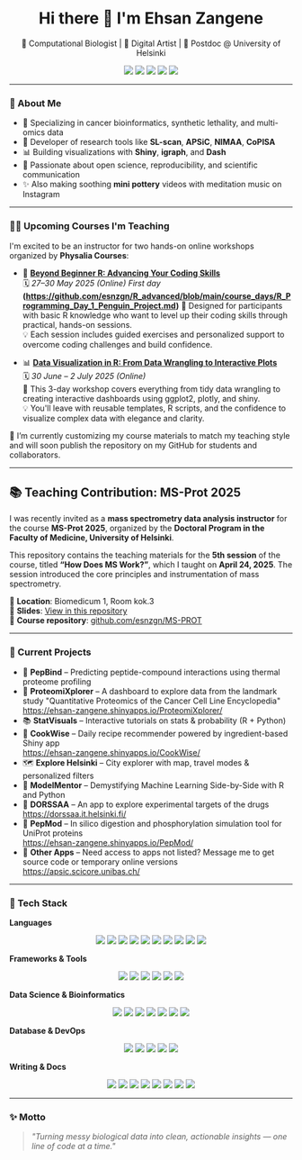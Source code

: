 <h1 align="center">Hi there 👋 I'm Ehsan Zangene</h1>

<p align="center">
  🧬 Computational Biologist | 🎨 Digital Artist | 🔬 Postdoc @ University of Helsinki  
</p>

<p align="center">
  <a href="mailto:zangeneh.ehsan@gmail.com"><img src="https://img.shields.io/badge/email-%23D14836.svg?&style=flat-square&logo=gmail&logoColor=white"/></a>
  <a href="https://orcid.org/0000-0002-8913-8289"><img src="https://img.shields.io/badge/ORCID-0000--0002--8913--8289-green?logo=orcid&style=flat-square"/></a>
  <a href="https://scholar.google.ch/citations?user=Lw8WEiYAAAAJ&hl=en"><img src="https://img.shields.io/badge/Google%20Scholar-100000?style=flat-square&logo=Google%20Scholar&logoColor=white"/></a>
  <a href="https://www.linkedin.com/in/ehsan-zangene-42003777"><img src="https://img.shields.io/badge/LinkedIn-blue?logo=linkedin&logoColor=white&style=flat-square"/></a>
  <a href="https://esnzgn.github.io/esnzgn"><img src="https://img.shields.io/badge/Portfolio-Website-informational?style=flat-square&logo=github"/></a>
</p>

---

### 🧠 About Me

- 🎯 Specializing in cancer bioinformatics, synthetic lethality, and multi-omics data  
- 🧰 Developer of research tools like **SL-scan**, **APSiC**, **NIMAA**, **CoPISA**  
- 📊 Building visualizations with **Shiny**, **igraph**, and **Dash**  
- 🌿 Passionate about open science, reproducibility, and scientific communication  
- ✨ Also making soothing **mini pottery** videos with meditation music on Instagram  

---

### 🧑‍🏫 Upcoming Courses I'm Teaching

I'm excited to be an instructor for two hands-on online workshops organized by **Physalia Courses**:

- 🎯 **[Beyond Beginner R: Advancing Your Coding Skills](https://www.physalia-courses.org/courses-workshops/course47/)**  
  🗓️ *27–30 May 2025 (Online)*
  *First day*
  **(https://github.com/esnzgn/R_advanced/blob/main/course_days/R_Programming_Day_1_Penguin_Project.md)**
  📌 Designed for participants with basic R knowledge who want to level up their coding skills through practical, hands-on sessions.  
  💡 Each session includes guided exercises and personalized support to overcome coding challenges and build confidence.

- 📊 **[Data Visualization in R: From Data Wrangling to Interactive Plots](https://www.physalia-courses.org/courses-workshops/course56/)**  
  🗓️ *30 June – 2 July 2025 (Online)*  
  📌 This 3-day workshop covers everything from tidy data wrangling to creating interactive dashboards using ggplot2, plotly, and shiny.  
  💡 You'll leave with reusable templates, R scripts, and the confidence to visualize complex data with elegance and clarity.

📂 I’m currently customizing my course materials to match my teaching style and will soon publish the repository on my GitHub for students and collaborators.

---
## 📚 Teaching Contribution: MS-Prot 2025

I was recently invited as a **mass spectrometry data analysis instructor** for the course **MS-Prot 2025**, organized by the **Doctoral Program in the Faculty of Medicine, University of Helsinki**.

This repository contains the teaching materials for the **5th session** of the course, titled **“How Does MS Work?”**, which I taught on **April 24, 2025**. The session introduced the core principles and instrumentation of mass spectrometry.

📍 **Location**: Biomedicum 1, Room kok.3  
📂 **Slides**: [View in this repository](https://github.com/esnzgn/MS-PROT/blob/main/mass-spectrometry-fundamentals-5thsession.pdf)  
🔗 **Course repository**: [github.com/esnzgn/MS-PROT](https://github.com/esnzgn/MS-PROT)

---

### 🔭 Current Projects

- 🧪 **PepBind** – Predicting peptide-compound interactions using thermal proteome profiling  
- 🧪 **ProteomiXplorer** – A dashboard to explore data from the landmark study "Quantitative Proteomics of the Cancer Cell Line Encyclopedia"  
  https://ehsan-zangene.shinyapps.io/ProteomiXplorer/  
- 📚 **StatVisuals** – Interactive tutorials on stats & probability (R + Python)  
- 🍳 **CookWise** – Daily recipe recommender powered by ingredient-based Shiny app  
  https://ehsan-zangene.shinyapps.io/CookWise/  
- 🗺️ **Explore Helsinki** – City explorer with map, travel modes & personalized filters  
- 🤖 **ModelMentor** – Demystifying Machine Learning Side-by-Side with R and Python  
- 🧬 **DORSSAA** – An app to explore experimental targets of the drugs  
  https://dorssaa.it.helsinki.fi/  
- 🔬 **PepMod** – In silico digestion and phosphorylation simulation tool for UniProt proteins  
  https://ehsan-zangene.shinyapps.io/PepMod/  
- 🧰 **Other Apps** – Need access to apps not listed? Message me to get source code or temporary online versions
  https://apsic.scicore.unibas.ch/

---

### 🧰 Tech Stack

**Languages**  
<p align="center">
  <img src="https://img.shields.io/badge/-R-276DC3?style=flat-square&logo=r"/>
  <img src="https://img.shields.io/badge/-Python-3776AB?style=flat-square&logo=python"/>
  <img src="https://img.shields.io/badge/-Bash-4EAA25?style=flat-square&logo=gnu-bash"/>
  <img src="https://img.shields.io/badge/-JavaScript-F7DF1E?style=flat-square&logo=javascript&logoColor=black"/>
  <img src="https://img.shields.io/badge/-HTML5-E34F26?style=flat-square&logo=html5&logoColor=white"/>
  <img src="https://img.shields.io/badge/-CSS3-1572B6?style=flat-square&logo=css3"/>
  <img src="https://img.shields.io/badge/-C++-00599C?style=flat-square&logo=c%2B%2B"/>
  <img src="https://img.shields.io/badge/-C%23-239120?style=flat-square&logo=c-sharp"/>
  <img src="https://img.shields.io/badge/-Julia-9558B2?style=flat-square&logo=julia"/>
  <img src="https://img.shields.io/badge/-MATLAB-0076A8?style=flat-square&logo=mathworks"/>
</p>

**Frameworks & Tools**  
<p align="center">
  <img src="https://img.shields.io/badge/-Shiny-FF7043?style=flat-square&logo=rstudio"/>
  <img src="https://img.shields.io/badge/-Dash-003366?style=flat-square&logo=plotly"/>
  <img src="https://img.shields.io/badge/-ggplot2-BC5664?style=flat-square&logo=ggplot2"/>
  <img src="https://img.shields.io/badge/-Plotly-3F4F75?style=flat-square&logo=plotly"/>
  <img src="https://img.shields.io/badge/-D3.js-F9A03C?style=flat-square&logo=d3.js"/>
  <img src="https://img.shields.io/badge/-Graphviz-E94E31?style=flat-square&logo=graphviz"/>
</p>

**Data Science & Bioinformatics**  
<p align="center">
  <img src="https://img.shields.io/badge/-Bioconductor-478FCC?style=flat-square&logo=bioconductor"/>
  <img src="https://img.shields.io/badge/-Seurat-3082C5?style=flat-square"/>
  <img src="https://img.shields.io/badge/-Scanpy-00B5AD?style=flat-square"/>
  <img src="https://img.shields.io/badge/-pandas-150458?style=flat-square&logo=pandas"/>
  <img src="https://img.shields.io/badge/-NumPy-013243?style=flat-square&logo=numpy"/>
  <img src="https://img.shields.io/badge/-SciPy-8CAAE6?style=flat-square&logo=scipy"/>
  <img src="https://img.shields.io/badge/-Scikit--Learn-F7931E?style=flat-square&logo=scikit-learn"/>
</p>

**Database & DevOps**  
<p align="center">
  <img src="https://img.shields.io/badge/-SQLite-003B57?style=flat-square&logo=sqlite"/>
  <img src="https://img.shields.io/badge/-PostgreSQL-336791?style=flat-square&logo=postgresql"/>
  <img src="https://img.shields.io/badge/-CI/CD-2088FF?style=flat-square&logo=githubactions"/>
  <img src="https://img.shields.io/badge/-Docker-2496ED?style=flat-square&logo=docker"/>
  <img src="https://img.shields.io/badge/-Linux-FCC624?style=flat-square&logo=linux&logoColor=black"/>
</p>

**Writing & Docs**  
<p align="center">
  <img src="https://img.shields.io/badge/-RMarkdown-2C5282?style=flat-square&logo=rstudio"/>
  <img src="https://img.shields.io/badge/-Jupyter-F37626?style=flat-square&logo=jupyter"/>
  <img src="https://img.shields.io/badge/-Quarto-5624E9?style=flat-square"/>
  <img src="https://img.shields.io/badge/-Markdown-000000?style=flat-square&logo=markdown"/>
  <img src="https://img.shields.io/badge/-Git-F05032?style=flat-square&logo=git"/>
  <img src="https://img.shields.io/badge/-GitHub-181717?style=flat-square&logo=github"/>
  <img src="https://img.shields.io/badge/-GitLab-FC6D26?style=flat-square&logo=gitlab"/>
  <img src="https://img.shields.io/badge/-VS%20Code-007ACC?style=flat-square&logo=visual-studio-code"/>
</p>

---

### ✨ Motto

> _"Turning messy biological data into clean, actionable insights — one line of code at a time."_

